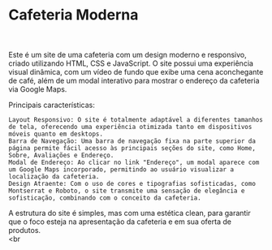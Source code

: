 <h1> Cafeteria Moderna </h1>
<br>
<br>
Este é um site de uma cafeteria com um design moderno e responsivo, criado utilizando HTML, CSS e JavaScript. O site possui uma experiência visual dinâmica, com um vídeo de fundo que exibe uma cena aconchegante de café, além de um modal interativo para mostrar o endereço da cafeteria via Google Maps.

Principais características:

    Layout Responsivo: O site é totalmente adaptável a diferentes tamanhos de tela, oferecendo uma experiência otimizada tanto em dispositivos móveis quanto em desktops.
    Barra de Navegação: Uma barra de navegação fixa na parte superior da página permite fácil acesso às principais seções do site, como Home, Sobre, Avaliações e Endereço.
    Modal de Endereço: Ao clicar no link "Endereço", um modal aparece com um Google Maps incorporado, permitindo ao usuário visualizar a localização da cafeteria.
    Design Atraente: Com o uso de cores e tipografias sofisticadas, como Montserrat e Roboto, o site transmite uma sensação de elegância e sofisticação, combinando com o conceito da cafeteria.

A estrutura do site é simples, mas com uma estética clean, para garantir que o foco esteja na apresentação da cafeteria e em sua oferta de produtos.
<br>
<br
